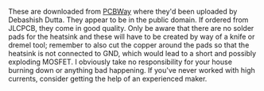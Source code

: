 These are downloaded from [PCBWay](https://member.pcbway.com/Project/DownGerBerFile?filename=Arduino_Battery_Capacity_Tester_V2_0&act=downgerber) where they'd been uploaded by Debashish Dutta. They appear to be in the public domain. If ordered from JLCPCB, they come in good quality. Only be aware that there are no solder pads for the heatsink and these will have to be created by way of a knife or dremel tool; remember to also cut the copper around the pads so that the heatsink is not connected to GND, which would lead to a short and possibly exploding MOSFET. I obviously take no responsibility for your house burning down or anything bad happening. If you've never worked with high currents, consider getting the help of an experienced maker.
